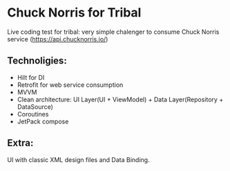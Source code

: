 # Chuck Norris for Tribal
Live coding test for tribal: very simple chalenger to consume Chuck Norris service (https://api.chucknorris.io/)

## Technoligies:

* Hilt for DI
* Retrofit for web service consumption
* MVVM
* Clean architecture: UI Layer(UI + ViewModel) + Data Layer(Repository + DataSource)
* Coroutines
* JetPack compose

## Extra:
UI with classic XML design files and Data Binding.
